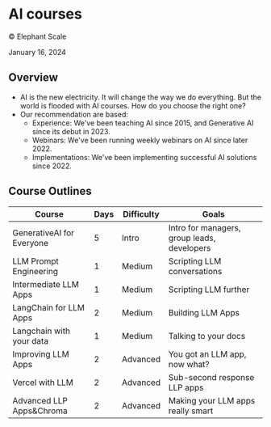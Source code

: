 # AI courses
© Elephant Scale

January 16, 2024

## Overview

* AI is the new electricity. It will change the way we do everything. But the world is flooded with AI courses. How do you choose the right one?
* Our recommendation are based:
    - Experience: We've been teaching AI since 2015, and Generative AI since its debut in 2023.
    - Webinars: We've been running weekly webinars on AI since later 2022.
    - Implementations: We've been implementing successful AI solutions since 2022.

## Course Outlines

| Course                    | Days | Difficulty | Goals                                       |
|---------------------------|------|------------|---------------------------------------------|
| GenerativeAI for Everyone | 5    | Intro      | Intro for managers, group leads, developers |
| LLM Prompt Engineering    | 1    | Medium     | Scripting LLM conversations                 |
| Intermediate LLM Apps     | 1    | Medium     | Scripting LLM further                       |
| LangChain for LLM Apps    | 2    | Medium     | Building LLM Apps                           |
| Langchain with your data  | 1    | Medium     | Talking to your docs                        |
| Improving LLM Apps        | 2    | Advanced   | You got an LLM app, now what?               |
| Vercel with LLM           | 2    | Advanced   | Sub-second response LLP apps                |
| Advanced LLP Apps&Chroma  | 2    | Advanced   | Making your LLM apps really smart           |


